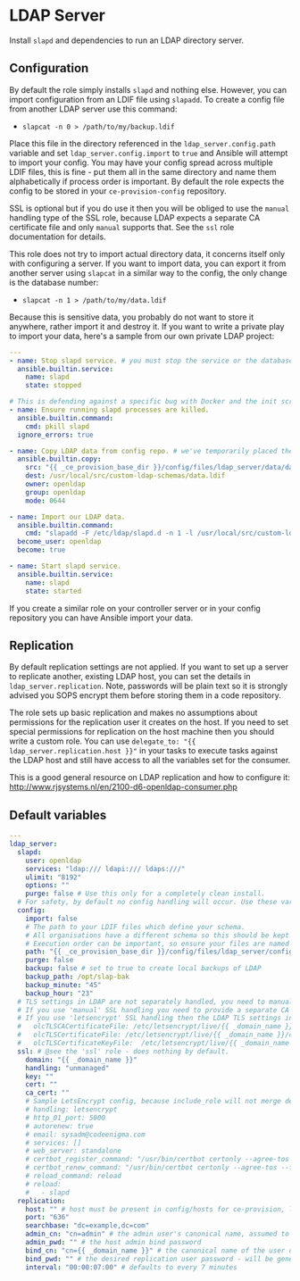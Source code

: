 # LDAP Server
Install `slapd` and dependencies to run an LDAP directory server.

<!--TOC-->
<!--ENDTOC-->

## Configuration
By default the role simply installs `slapd` and nothing else. However, you can import configuration from an LDIF file using `slapadd`. To create a config file from another LDAP server use this command:

* `slapcat -n 0 > /path/to/my/backup.ldif`

Place this file in the directory referenced in the `ldap_server.config.path` variable and set `ldap_server.config.import` to `true` and Ansible will attempt to import your config. You may have your config spread across multiple LDIF files, this is fine - put them all in the same directory and name them alphabetically if process order is important. By default the role expects the config to be stored in your `ce-provision-config` repository.

SSL is optional but if you do use it then you will be obliged to use the `manual` handling type of the SSL role, because LDAP expects a separate CA certificate file and only `manual` supports that. See the `ssl` role documentation for details.

This role does not try to import actual directory data, it concerns itself only with configuring a server. If you want to import data, you can export it from another server using `slapcat` in a similar way to the config, the only change is the database number:

* `slapcat -n 1 > /path/to/my/data.ldif`

Because this is sensitive data, you probably do not want to store it anywhere, rather import it and destroy it. If you want to write a private play to import your data, here's a sample from our own private LDAP project:

```yaml
---
- name: Stop slapd service. # you must stop the service or the database will be locked
  ansible.builtin.service:
    name: slapd
    state: stopped

# This is defending against a specific bug with Docker and the init script - https://stackoverflow.com/questions/30671693
- name: Ensure running slapd processes are killed.
  ansible.builtin.command:
    cmd: pkill slapd
  ignore_errors: true

- name: Copy LDAP data from config repo. # we've temporarily placed the directory data on our controller, this copies it to the LDAP server
  ansible.builtin.copy:
    src: "{{ _ce_provision_base_dir }}/config/files/ldap_server/data/data.ldif"
    dest: /usr/local/src/custom-ldap-schemas/data.ldif
    owner: openldap
    group: openldap
    mode: 0644

- name: Import our LDAP data.
  ansible.builtin.command:
    cmd: "slapadd -F /etc/ldap/slapd.d -n 1 -l /usr/local/src/custom-ldap-schemas/data.ldif"
  become_user: openldap
  become: true

- name: Start slapd service.
  ansible.builtin.service:
    name: slapd
    state: started
```

If you create a similar role on your controller server or in your config repository you can have Ansible import your data.

## Replication
By default replication settings are not applied. If you want to set up a server to replicate another, existing LDAP host, you can set the details in `ldap_server.replication`. Note, passwords will be plain text so it is strongly advised you SOPS encrypt them before storing them in a code repository.

The role sets up basic replication and makes no assumptions about permissions for the replication user it creates on the host. If you need to set special permissions for replication on the host machine then you should write a custom role. You can use `delegate_to: "{{ ldap_server.replication.host }}"` in your tasks to execute tasks against the LDAP host and still have access to all the variables set for the consumer.

This is a good general resource on LDAP replication and how to configure it: http://www.rjsystems.nl/en/2100-d6-openldap-consumer.php

<!--ROLEVARS-->
## Default variables
```yaml
---
ldap_server:
  slapd:
    user: openldap
    services: "ldap:/// ldapi:/// ldaps:///"
    ulimit: "8192"
    options: ""
    purge: false # Use this only for a completely clean install.
  # For safety, by default no config handling will occur. Use these variables to enable and provide LDIF files.
  config:
    import: false
    # The path to your LDIF files which define your schema.
    # All organisations have a different schema so this should be kept in your config repository.
    # Execution order can be important, so ensure your files are named in alphabetical order.
    path: "{{ _ce_provision_base_dir }}/config/files/ldap_server/config"
    purge: false
    backup: false # set to true to create local backups of LDAP
    backup_path: /opt/slap-bak
    backup_minute: "45"
    backup_hour: "23"
  # TLS settings in LDAP are not separately handled, you need to manually set it up or use the config import feature.
  # If you use 'manual' SSL handling you need to provide a separate CA certificate.
  # If you use 'letsencrypt' SSL handling then the LDAP TLS settings in your imported config should be as follows:
  #   olcTLSCACertificateFile: /etc/letsencrypt/live/{{ _domain_name }}/chain.pem
  #   olcTLSCertificateFile: /etc/letsencrypt/live/{{ _domain_name }}/cert.pem
  #   olcTLSCertificateKeyFile:  /etc/letsencrypt/live/{{ _domain_name }}/privkey.pem
  ssl: # @see the 'ssl' role - does nothing by default.
    domain: "{{ _domain_name }}"
    handling: "unmanaged"
    key: ""
    cert: ""
    ca_cert: ""
    # Sample LetsEncrypt config, because include_role will not merge defaults these all need providing:
    # handling: letsencrypt
    # http_01_port: 5000
    # autorenew: true
    # email: sysadm@codeenigma.com
    # services: []
    # web_server: standalone
    # certbot_register_command: "/usr/bin/certbot certonly --agree-tos --preferred-challenges http -n"
    # certbot_renew_command: "/usr/bin/certbot certonly --agree-tos --force-renew"
    # reload_command: reload
    # reload:
    #   - slapd
  replication:
    host: "" # host must be present in config/hosts for ce-provision, leave empty if no replication is desired
    port: "636"
    searchbase: "dc=example,dc=com"
    admin_cn: "cn=admin" # the admin user's canonical name, assumed to be the same on host and consumer
    admin_pwd: "" # the host admin bind password
    bind_cn: "cn={{ _domain_name }}" # the canonical name of the user on the host with read access to fetch changes
    bind_pwd: "" # the desired replication user password - will be generated if not provided
    interval: "00:00:07:00" # defaults to every 7 minutes

```

<!--ENDROLEVARS-->
